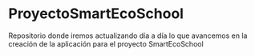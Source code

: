 # ProyectoSmartEcoSchool
Repositorio donde iremos actualizando día a día lo que avancemos en la creación de la aplicación para el proyecto SmartEcoSchool
